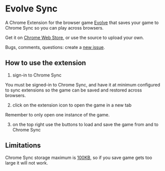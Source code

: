 # Evolve Sync

A Chrome Extension for the browser game [Evolve][evolve] that saves your
game to Chrome Sync so you can play across browsers.

Get it on [Chrome Web Store][webstore], or use the source to upload your own.

Bugs, comments, questions: create a [new issue][issue].

[webstore]: https://chromewebstore.google.com/detail/ilkliiohjofdddojphfmihmcogcpfefg
[issue]: https://github.com/StalkR/chrome-evolve-sync/issues/new
[evolve]: https://pmotschmann.github.io/Evolve/

## How to use the extension

1. sign-in to Chrome Sync

You must be signed-in to Chrome Sync, and have it at minimum configured to sync
extensions so the game can be saved and restored across browsers.

2. click on the extension icon to open the game in a new tab

Remember to only open one instance of the game.

3. on the top right use the buttons to load and save the game from and to
Chrome Sync

## Limitations

Chrome Sync storage maximum is [100KB][storage], so if you save game gets too
large it will not work.

[storage]: https://developer.chrome.com/docs/extensions/reference/api/storage
